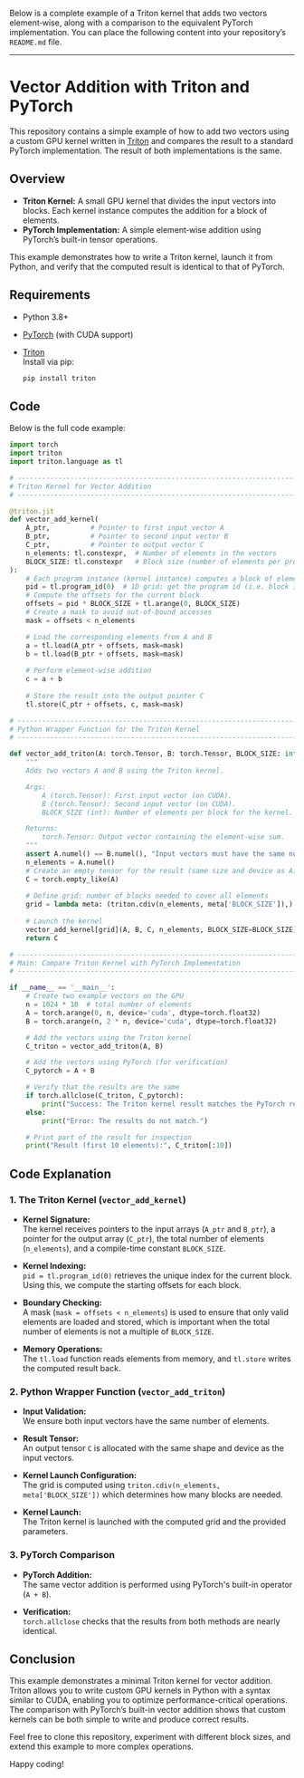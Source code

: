 Below is a complete example of a Triton kernel that adds two vectors element‑wise, along with a comparison to the equivalent PyTorch implementation. You can place the following content into your repository’s `README.md` file.

---

# Vector Addition with Triton and PyTorch

This repository contains a simple example of how to add two vectors using a custom GPU kernel written in [Triton](https://github.com/openai/triton) and compares the result to a standard PyTorch implementation. The result of both implementations is the same.

## Overview

- **Triton Kernel:** A small GPU kernel that divides the input vectors into blocks. Each kernel instance computes the addition for a block of elements.
- **PyTorch Implementation:** A simple element‑wise addition using PyTorch’s built-in tensor operations.

This example demonstrates how to write a Triton kernel, launch it from Python, and verify that the computed result is identical to that of PyTorch.

## Requirements

- Python 3.8+
- [PyTorch](https://pytorch.org/) (with CUDA support)
- [Triton](https://github.com/openai/triton)  
  Install via pip:

  ```bash
  pip install triton
  ```

## Code

Below is the full code example:

```python
import torch
import triton
import triton.language as tl

# ------------------------------------------------------------------------------
# Triton Kernel for Vector Addition
# ------------------------------------------------------------------------------

@triton.jit
def vector_add_kernel(
    A_ptr,          # Pointer to first input vector A
    B_ptr,          # Pointer to second input vector B
    C_ptr,          # Pointer to output vector C
    n_elements: tl.constexpr,  # Number of elements in the vectors
    BLOCK_SIZE: tl.constexpr   # Block size (number of elements per program instance)
):
    # Each program instance (kernel instance) computes a block of elements.
    pid = tl.program_id(0)  # 1D grid: get the program id (i.e. block index)
    # Compute the offsets for the current block
    offsets = pid * BLOCK_SIZE + tl.arange(0, BLOCK_SIZE)
    # Create a mask to avoid out-of-bound accesses
    mask = offsets < n_elements

    # Load the corresponding elements from A and B
    a = tl.load(A_ptr + offsets, mask=mask)
    b = tl.load(B_ptr + offsets, mask=mask)
    
    # Perform element-wise addition
    c = a + b
    
    # Store the result into the output pointer C
    tl.store(C_ptr + offsets, c, mask=mask)

# ------------------------------------------------------------------------------
# Python Wrapper Function for the Triton Kernel
# ------------------------------------------------------------------------------

def vector_add_triton(A: torch.Tensor, B: torch.Tensor, BLOCK_SIZE: int = 1024) -> torch.Tensor:
    """
    Adds two vectors A and B using the Triton kernel.

    Args:
        A (torch.Tensor): First input vector (on CUDA).
        B (torch.Tensor): Second input vector (on CUDA).
        BLOCK_SIZE (int): Number of elements per block for the kernel.

    Returns:
        torch.Tensor: Output vector containing the element-wise sum.
    """
    assert A.numel() == B.numel(), "Input vectors must have the same number of elements."
    n_elements = A.numel()
    # Create an empty tensor for the result (same size and device as A)
    C = torch.empty_like(A)
    
    # Define grid: number of blocks needed to cover all elements
    grid = lambda meta: (triton.cdiv(n_elements, meta['BLOCK_SIZE']),)
    
    # Launch the kernel
    vector_add_kernel[grid](A, B, C, n_elements, BLOCK_SIZE=BLOCK_SIZE)
    return C

# ------------------------------------------------------------------------------
# Main: Compare Triton Kernel with PyTorch Implementation
# ------------------------------------------------------------------------------

if __name__ == '__main__':
    # Create two example vectors on the GPU
    n = 1024 * 10  # total number of elements
    A = torch.arange(0, n, device='cuda', dtype=torch.float32)
    B = torch.arange(n, 2 * n, device='cuda', dtype=torch.float32)

    # Add the vectors using the Triton kernel
    C_triton = vector_add_triton(A, B)

    # Add the vectors using PyTorch (for verification)
    C_pytorch = A + B

    # Verify that the results are the same
    if torch.allclose(C_triton, C_pytorch):
        print("Success: The Triton kernel result matches the PyTorch result!")
    else:
        print("Error: The results do not match.")

    # Print part of the result for inspection
    print("Result (first 10 elements):", C_triton[:10])
```

## Code Explanation

### 1. The Triton Kernel (`vector_add_kernel`)
- **Kernel Signature:**  
  The kernel receives pointers to the input arrays (`A_ptr` and `B_ptr`), a pointer for the output array (`C_ptr`), the total number of elements (`n_elements`), and a compile-time constant `BLOCK_SIZE`.
  
- **Kernel Indexing:**  
  `pid = tl.program_id(0)` retrieves the unique index for the current block. Using this, we compute the starting offsets for each block.
  
- **Boundary Checking:**  
  A mask (`mask = offsets < n_elements`) is used to ensure that only valid elements are loaded and stored, which is important when the total number of elements is not a multiple of `BLOCK_SIZE`.
  
- **Memory Operations:**  
  The `tl.load` function reads elements from memory, and `tl.store` writes the computed result back.

### 2. Python Wrapper Function (`vector_add_triton`)
- **Input Validation:**  
  We ensure both input vectors have the same number of elements.
  
- **Result Tensor:**  
  An output tensor `C` is allocated with the same shape and device as the input vectors.
  
- **Kernel Launch Configuration:**  
  The grid is computed using `triton.cdiv(n_elements, meta['BLOCK_SIZE'])` which determines how many blocks are needed.
  
- **Kernel Launch:**  
  The Triton kernel is launched with the computed grid and the provided parameters.

### 3. PyTorch Comparison
- **PyTorch Addition:**  
  The same vector addition is performed using PyTorch's built-in operator (`A + B`).
  
- **Verification:**  
  `torch.allclose` checks that the results from both methods are nearly identical.

## Conclusion

This example demonstrates a minimal Triton kernel for vector addition. Triton allows you to write custom GPU kernels in Python with a syntax similar to CUDA, enabling you to optimize performance-critical operations. The comparison with PyTorch’s built-in vector addition shows that custom kernels can be both simple to write and produce correct results.

Feel free to clone this repository, experiment with different block sizes, and extend this example to more complex operations.

Happy coding!
